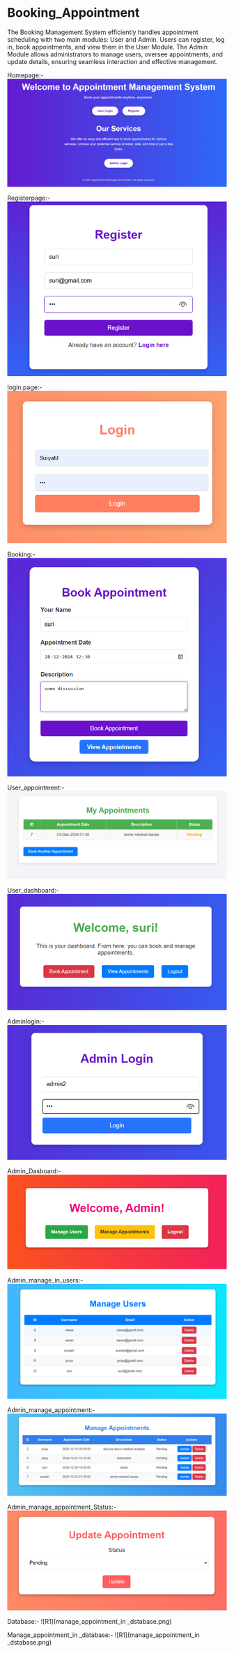 # Booking_Appointment
The Booking Management System efficiently handles appointment scheduling with two main modules: User and Admin. Users can register, log in, book appointments, and view them in the User Module. The Admin Module allows administrators to manage users, oversee appointments, and update details, ensuring seamless interaction and effective management.

Homepage:-
![R1](homepage.png)

Registerpage:-
![R1](register.png)


login.page:-
![R1](userlogin.png)

Booking:-
![R1](book_appoimtment.png)

User_appointment:-
![R1](user_appointment.png)

User_dashboard:-
![R1](user_dashboard.png)

Adminlogin:-
![R1](adminlogin.png)

Admin_Dasboard:-
![R1](admin_dashboard.png)

Admin_manage_in_users:-
![R1](admin_manage.png)

Admin_manage_appointment:-
![R1](admin_manageappoint.png)

Admin_manage_appointment_Status:-
![R1](admin_apdateatatus.png)

Database:-
![R1](manage_appointment_in _dstabase.png)

Manage_appointment_in _database:-
![R1](manage_appointment_in _dstabase.png)














